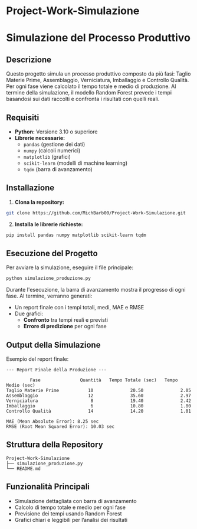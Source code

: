 # Project-Work-Simulazione
# Simulazione del Processo Produttivo

## Descrizione
Questo progetto simula un processo produttivo composto da più fasi: Taglio Materie Prime, Assemblaggio, Verniciatura, Imballaggio e Controllo Qualità.  
Per ogni fase viene calcolato il tempo totale e medio di produzione. Al termine della simulazione, il modello Random Forest prevede i tempi basandosi sui dati raccolti e confronta i risultati con quelli reali.  

## Requisiti
- **Python:** Versione 3.10 o superiore  
- **Librerie necessarie:**  
  - `pandas` (gestione dei dati)  
  - `numpy` (calcoli numerici)  
  - `matplotlib` (grafici)  
  - `scikit-learn` (modelli di machine learning)  
  - `tqdm` (barra di avanzamento)  

## Installazione
1. **Clona la repository:**  
```bash
git clone https://github.com/MichBarb00/Project-Work-Simulazione.git
```

2. **Installa le librerie richieste:**  
```bash
pip install pandas numpy matplotlib scikit-learn tqdm
```

## Esecuzione del Progetto
Per avviare la simulazione, eseguire il file principale:  
```bash
python simulazione_produzione.py
```
Durante l'esecuzione, la barra di avanzamento mostra il progresso di ogni fase. Al termine, verranno generati:  
- Un report finale con i tempi totali, medi, MAE e RMSE  
- Due grafici:  
   - **Confronto** tra tempi reali e previsti  
   - **Errore di predizione** per ogni fase  

## Output della Simulazione
Esempio del report finale:
```
--- Report Finale della Produzione ---

         Fase               Quantità   Tempo Totale (sec)   Tempo Medio (sec)
Taglio Materie Prime           10              20.50              2.05
Assemblaggio                   12              35.60              2.97
Verniciatura                    8              19.40              2.42
Imballaggio                     6              10.80              1.80
Controllo Qualità              14              14.20              1.01

MAE (Mean Absolute Error): 8.25 sec
RMSE (Root Mean Squared Error): 10.03 sec
```

##  Struttura della Repository
```
Project-Work-Simulazione
├── simulazione_produzione.py
└── README.md
```

##  Funzionalità Principali
+ Simulazione dettagliata con barra di avanzamento  
+ Calcolo di tempo totale e medio per ogni fase  
+ Previsione dei tempi usando Random Forest  
+ Grafici chiari e leggibili per l’analisi dei risultati  
